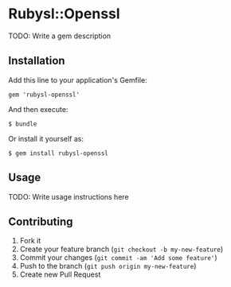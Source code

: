 # Rubysl::Openssl

TODO: Write a gem description

## Installation

Add this line to your application's Gemfile:

    gem 'rubysl-openssl'

And then execute:

    $ bundle

Or install it yourself as:

    $ gem install rubysl-openssl

## Usage

TODO: Write usage instructions here

## Contributing

1. Fork it
2. Create your feature branch (`git checkout -b my-new-feature`)
3. Commit your changes (`git commit -am 'Add some feature'`)
4. Push to the branch (`git push origin my-new-feature`)
5. Create new Pull Request
